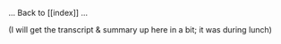
... Back to [[index]] ...


(I will get the transcript & summary up here in a bit; it was during lunch)

